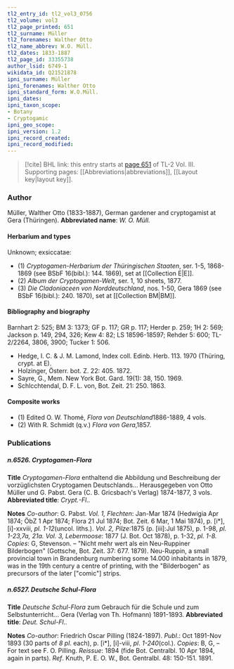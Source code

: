 ```yaml
---
tl2_entry_id: tl2_vol3_0756
tl2_volume: vol3
tl2_page_printed: 651
tl2_surname: Müller
tl2_forenames: Walther Otto
tl2_name_abbrev: W.O. Müll.
tl2_dates: 1833-1887
tl2_page_id: 33355738
author_lsid: 6749-1
wikidata_id: Q21521878
ipni_surname: Müller
ipni_forenames: Walther Otto
ipni_standard_form: W.O.Müll.
ipni_dates: 
ipni_taxon_scope: 
- Botany
- Cryptogamic
ipni_geo_scope: 
ipni_version: 1.2
ipni_record_created: 
ipni_record_modified:
---
```



> [!cite] BHL link: this entry starts at [page 651](https://www.biodiversitylibrary.org/page/33355738) of TL-2 Vol. III.
> Supporting pages: [[Abbreviations|abbreviations]], [[Layout key|layout key]].

### Author

Müller, Walther Otto (1833-1887), German gardener and cryptogamist at Gera (Thüringen). 
**Abbreviated name**: *W. O. Müll.*

#### Herbarium and types

Unknown; exsiccatae:
- (1) *Cryptogamen-Herbarium der Thüringischen Staaten*, ser. 1-5, 1868-1869 (see BSbF 16(bibl.): 144. 1869), set at [[Collection E|E]].
- (2) *Album der Cryptogamen-Welt*, ser. 1, 10 sheets, 1877.
- (3) *Die Cladoniaceen von Norddeutschland*, nos. 1-50, Gera 1869 (see BSbF 16(bibl.): 240. 1870), set at [[Collection BM|BM]].

#### Bibliography and biography

Barnhart 2: 525; BM 3: 1373; GF p. 117; GR p. 117; Herder p. 259; 1H 2: 569; Jackson p. 149, 294, 326; Kew 4: 82; LS 18596-18597; Rehder 5: 600; TL-2/2264, 3806, 3900; Tucker 1: 506.
- Hedge, I. C. & J. M. Lamond, Index coll. Edinb. Herb. 113. 1970 (Thüring, crypt. at E).
- Holzinger, Österr. bot. Z. 22: 405. 1872.
- Sayre, G., Mem. New York Bot. Gard. 19(1): 38, 150. 1969.
- Schlcchtendal, D. F. L. von, Bot. Zeit. 21: 250. 1863.

#### Composite works

- (1) Edited O. W. Thomé, *Flora von Deutschland*1886-1889, 4 vols.
- (2) With R. Schmidt (q.v.) *Flora von Gera*,1857.

### Publications

##### n.6526. Cryptogamen-Flora

**Title**
*Cryptogamen-Flora* enthaltend die Abbildung und Beschreibung der vorzüglichsten Cryptogamen Deutschlands... Herausgegeben von Otto Müller und G. Pabst. Gera (C. B. Gricsbach's Verlag) 1874-1877, 3 vols.
**Abbreviated title**: *Crypt.-Fl..*

**Notes**
*Co-author*: G. Pabst.
*Vol. 1, Flechten*: Jan-Mar 1874 (Hedwigia Apr 1874; ÖbZ 1 Apr 1874; Flora 21 Jul 1874; Bot. Zeit. 6 Mar, 1 Mai 1874), p. \[i\*\], \[i\]-xxviii, *pl. 1-12*(uncol. liths.).
*Vol. 2, Pilze*:1875 (p. \[iii\]:Jul 1875), p. 1-98, *pl. 1-23,7a, 21a.*
*Vol. 3, Lebermoose*: 1877 (J. Bot. Oct 1878), p. 1-32, *pl. 1-8.*
*Copies*: G, Stevenson. – "Nicht mehr wert als ein Neu-Ruppiner Bilderbogen" (Gottsche, Bot. Zeit. 37: 677. 1879). Neu-Ruppin, a small provincial town in Brandenburg numbering some 14.000 inhabitants in 1879, was in the 19th century a centre of printing, with the "Bilderbogen" as precursors of the later \["comic"\] strips.

##### n.6527. Deutsche Schul-Flora

**Title**
*Deutsche Schul-Flora* zum Gebrauch für die Schule und zum Selbstunterricht... Gera (Verlag von Th. Hofmann) 1891-1893.
**Abbreviated title**: *Deut. Schul-Fl..*

**Notes**
*Co-author*: Friedrich Oscar Pilling (1824-1897).
*Publ*.: Oct 1891-Nov 1893 (30 parts of *8 pl*. each), p. \[i\*\], \[i\]-viii, *pl*. *1-240*(col.). *Copies*: B, G, – For text see F. O. Pilling.
*Reissue*: 1894 (fide Bot. Centralbl. 10 Apr 1894, again in parts).
*Ref*. Knuth, P. E. O. W., Bot. Gentralbl. 48: 150-151. 1891.

